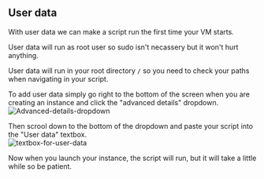 ## User data

With user data we can make a script run the first time your VM starts.

User data will run as root user so sudo isn't necassery but it won't hurt anything.

User data will run in your root directory `/` so you need to check your paths when navigating in your script.

To add user data simply go right to the bottom of the screen when you are creating an instance and click the "advanced details" dropdown.<br>
![Advanced-details-dropdown](../../readme-images/advanced-details-dropdown.png)

Then scrool down to the bottom of the dropdown and paste your script into the "User data" textbox.<br>
![textbox-for-user-data](../../readme-images/textbox-for-user-data.png)

Now when you launch your instance, the script will run, but it will take a little while so be patient.